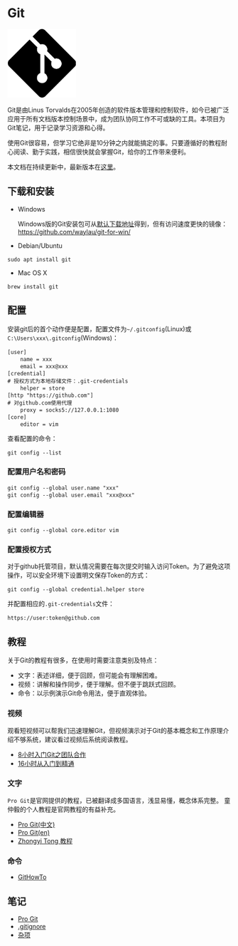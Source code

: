 # Git

<img src="./Git-Icon-Black.png" style="zoom:100%;" />

Git是由Linus Torvalds在2005年创造的软件版本管理和控制软件，如今已被广泛
应用于所有文档版本控制场景中，成为团队协同工作不可或缺的工具。本项目为
Git笔记，用于记录学习资源和心得。

使用Git很容易，但学习它绝非是10分钟之内就能搞定的事。只要遵循好的教程耐
心阅读、勤于实践，相信很快就会掌握Git，给你的工作带来便利。

本文档在持续更新中，最新版本在[这里](https://github.com/yangdaweihit/haohaolearn/blob/master/git/README.md)。

## 下载和安装

- Windows

  Windows版的Git安装包可从[默认下载地址](https://git-scm.com/download/win)得到，但有访问速度更快的镜像：
  https://github.com/waylau/git-for-win/
  
- Debian/Ubuntu

```
sudo apt install git
```

- Mac OS X

```
brew install git
```

## 配置

安装git后的首个动作便是配置，配置文件为`~/.gitconfig`(Linux)或`C:\Users\xxx\.gitconfig`(Windows)：

```
[user]
	name = xxx
	email = xxx@xxx
[credential]
# 授权方式为本地存储文件：.git-credentials
	helper = store
[http "https://github.com"]
# 对github.com使用代理
	proxy = socks5://127.0.0.1:1080
[core]
	editor = vim
```
查看配置的命令：

```
git config --list
```

### 配置用户名和密码

```
git config --global user.name "xxx"
git config --global user.email "xxx@xxx"
```

### 配置编辑器

```
git config --global core.editor vim
```

### 配置授权方式

对于github托管项目，默认情况需要在每次提交时输入访问Token。为了避免这项操作，可以安全环境下设置明文保存Token的方式：

```
git config --global credential.helper store
```

并配置相应的`.git-credentials`文件：

```	
https://user:token@github.com
```


## 教程

关于Git的教程有很多，在使用时需要注意类别及特点：

- 文字：表述详细，便于回顾，但可能会有理解困难。
- 视频：讲解和操作同步，便于理解。但不便于跳跃式回顾。
- 命令：以示例演示Git命令用法，便于直观体验。

### 视频

观看短视频可以帮我们迅速理解Git，但视频演示对于Git的基本概念和工作原理介
绍不够系统，建议看过视频后系统阅读教程。

- [8小时入门Git之团队合作](https://www.bilibili.com/video/av46637991/?p=1)
- [16小时从入门到精通](https://www.bilibili.com/video/av59634634/?spm_id_from=333.788.videocard.0)
### 文字

`Pro Git`是官网提供的教程，已被翻译成多国语言，浅显易懂，概念体系完整。
童仲毅的个人教程是官网教程的有益补充。

- [Pro Git(中文)](https://git-scm.com/book/zh/v2)
- [Pro Git(en)](https://git-scm.com/book/en/v2)
- [Zhongyi Tong 教程](https://github.com/geeeeeeeeek/git-recipes)

### 命令

- [GitHowTo](https://githowto.com/)

## 笔记

- [Pro Git](./ProGit.org)
- [.gitignore](./gitignore.md)
- [杂项](./misc.org)

